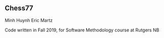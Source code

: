 ## Chess77

Minh Huynh
Eric Martz

Code written in Fall 2019, for Software Methodology course at Rutgers NB
